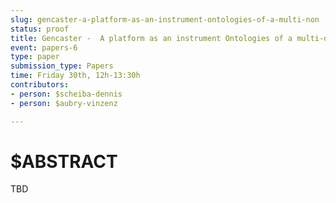 ```yaml
---
slug: gencaster-a-platform-as-an-instrument-ontologies-of-a-multi-non
status: proof
title: Gencaster -  A platform as an instrument Ontologies of a multi-directional non-linear audio streaming framework
event: papers-6
type: paper
submission_type: Papers
time: Friday 30th, 12h-13:30h
contributors:
- person: $scheiba-dennis
- person: $aubry-vinzenz

---
```


# $ABSTRACT

TBD

